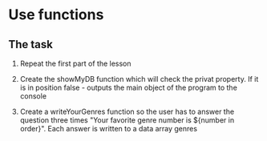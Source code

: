 # Use functions

## The task

1) Repeat the first part of the lesson

2) Create the showMyDB function which will check the privat property. If it is in position
false - outputs the main object of the program to the console

3) Create a writeYourGenres function so the user has to answer the question three times 
"Your favorite genre number is ${number in order}". Each answer is written to a data array
genres

